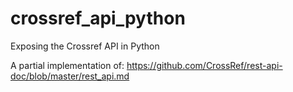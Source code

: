 # crossref_api_python
Exposing the Crossref API in Python

A partial implementation of:
https://github.com/CrossRef/rest-api-doc/blob/master/rest_api.md
